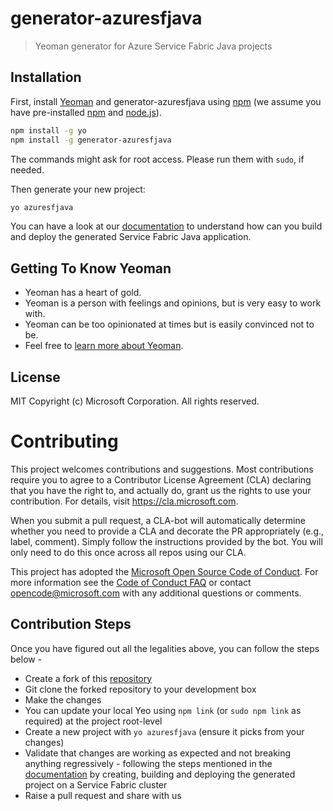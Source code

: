 
# generator-azuresfjava
> Yeoman generator for Azure Service Fabric Java projects

## Installation

First, install [Yeoman](http://yeoman.io) and generator-azuresfjava using [npm](https://www.npmjs.com/) (we assume you have pre-installed [npm](https://www.npmjs.com/) and [node.js](https://nodejs.org/)).

```bash
npm install -g yo
npm install -g generator-azuresfjava
```
The commands might ask for root access. Please run them with ```sudo```, if needed.


Then generate your new project:

```bash
yo azuresfjava
```

You can have a look at our [documentation](https://docs.microsoft.com/en-us/azure/service-fabric/service-fabric-create-your-first-linux-application-with-java) to understand how can you build and deploy the generated Service Fabric Java application.


## Getting To Know Yeoman

 * Yeoman has a heart of gold.
 * Yeoman is a person with feelings and opinions, but is very easy to work with.
 * Yeoman can be too opinionated at times but is easily convinced not to be.
 * Feel free to [learn more about Yeoman](http://yeoman.io/).

## License

MIT
Copyright (c) Microsoft Corporation. All rights reserved.


# Contributing

This project welcomes contributions and suggestions.  Most contributions require you to agree to a
Contributor License Agreement (CLA) declaring that you have the right to, and actually do, grant us
the rights to use your contribution. For details, visit https://cla.microsoft.com.

When you submit a pull request, a CLA-bot will automatically determine whether you need to provide
a CLA and decorate the PR appropriately (e.g., label, comment). Simply follow the instructions
provided by the bot. You will only need to do this once across all repos using our CLA.

This project has adopted the [Microsoft Open Source Code of Conduct](https://opensource.microsoft.com/codeofconduct/).
For more information see the [Code of Conduct FAQ](https://opensource.microsoft.com/codeofconduct/faq/) or
contact [opencode@microsoft.com](mailto:opencode@microsoft.com) with any additional questions or comments.

## Contribution Steps

Once you have figured out all the legalities above, you can follow the steps below - 

* Create a fork of this [repository](https://github.com/Azure/generator-azuresfjava)
* Git clone the forked repository to your development box
* Make the changes
* You can update your local Yeo using ```npm link``` (or ```sudo npm link``` as required) at the project root-level
* Create a new project with ```yo azuresfjava``` (ensure it picks from your changes)
* Validate that changes are working as expected and not breaking anything regressively - following the steps mentioned in the [documentation](https://docs.microsoft.com/en-us/azure/service-fabric/service-fabric-create-your-first-linux-application-with-java) by creating, building and deploying the generated project on a Service Fabric cluster
* Raise a pull request and share with us 
